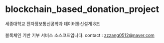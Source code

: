 # blockchain_based_donation_project

세종대학교 전자정보통신공학과 데이터통신설계 8조<br><br>
블록체인 기반 기부 서비스 소스코드입니다.
contact : zzzang0512@naver.com
